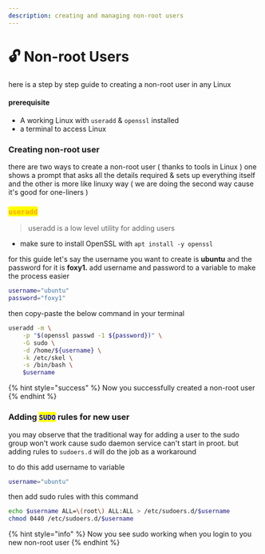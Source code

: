 ```yaml
---
description: creating and managing non-root users
---
```


# 🔓 Non-root Users

here is a step by step guide to creating a non-root user in any Linux

#### prerequisite

* A working Linux with `useradd` & `openssl` installed
* a terminal to access Linux

### Creating non-root user

there are two ways to create a non-root user ( thanks to tools in Linux ) one shows a prompt that asks all the details required & sets up everything itself and the other is more like linuxy way ( we are doing the second way cause it's good for one-liners )&#x20;

### <mark style="color:orange;">`useradd`</mark>

> useradd is a low level utility for adding users

* make sure to install OpenSSL with `apt install -y openssl`

for this guide let's say the username you want to create is **ubuntu** and the password for it is **foxy1.** add username and password to a variable to make the process easier

```bash
username="ubuntu"
password="foxy1"
```

then copy-paste the below command in your terminal

```bash
useradd -m \
    -p "$(openssl passwd -1 ${password})" \
    -G sudo \
    -d /home/${username} \
    -k /etc/skel \
    -s /bin/bash \
    $username
```

{% hint style="success" %}
Now you successfully created a non-root user
{% endhint %}

### Adding <mark style="color:blue;">`SUDO`</mark> rules for new user

you may observe that the traditional way for adding a user to the sudo group won't work cause sudo daemon service can't start in proot. but adding rules to `sudoers.d` will do the job as a workaround

to do this add username to variable

```bash
username="ubuntu"
```

then add sudo rules with this command

```bash
echo $username ALL=\(root\) ALL:ALL > /etc/sudoers.d/$username
chmod 0440 /etc/sudoers.d/$username
```

{% hint style="info" %}
Now you see sudo working when you login to you new non-root user
{% endhint %}
